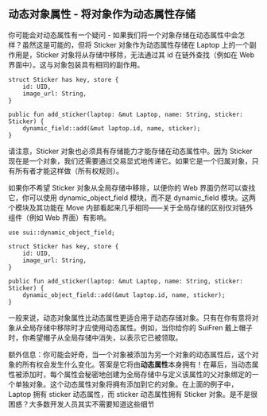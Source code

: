 ## 动态对象属性 - 将对象作为动态属性存储

你可能会对动态属性有一个疑问 - 如果我们将一个对象存储在动态属性中会怎样？虽然这是可能的，但将 Sticker 对象作为动态属性存储在 Laptop 上的一个副作用是，Sticker 对象将从存储中移除，无法通过其 id 在链外查找（例如在 Web 界面中）。这与对象包装具有相同的副作用。

```move
struct Sticker has key, store {
    id: UID,
    image_url: String,
}

public fun add_sticker(laptop: &mut Laptop, name: String, sticker: Sticker) {
    dynamic_field::add(&mut laptop.id, name, sticker);
}
```

请注意，Sticker 对象也必须具有存储能力才能存储在动态属性中。因为 Sticker 现在是一个对象，我们还需要通过交易显式地传递它。如果它是一个归属对象，只有所有者才能这样做（所有权规则）。

如果你不希望 Sticker 对象从全局存储中移除，以便你的 Web 界面仍然可以查找它，你可以使用 dynamic_object_field 模块，而不是 dynamic_field 模块。这两个模块及其功能在 Move 内部看起来几乎相同——关于全局存储的区别仅对链外组件（例如 Web 界面）有影响。

```move
use sui::dynamic_object_field;

struct Sticker has key, store {
    id: UID,
    image_url: String,
}

public fun add_sticker(laptop: &mut Laptop, name: String, sticker: Sticker) {
    dynamic_object_field::add(&mut laptop.id, name, sticker);
}
```

一般来说，动态对象属性比动态属性更适合用于动态存储对象。只有在你有意将对象从全局存储中移除时才应使用动态属性。例如，当你给你的 SuiFren 戴上帽子时，你希望帽子从全局存储中消失，以表示它已被领取。

额外信息：你可能会好奇，当一个对象被添加为另一个对象的动态属性后，这个对象的所有权会发生什么变化。答案是它将由**动态属性**本身拥有！在幕后，当动态属性被添加时，每个属性会秘密地创建为全局存储中与定义该属性的父对象绑定的一个单独对象。这个动态属性对象将拥有添加到它的对象。在上面的例子中，Laptop 拥有 sticker 动态属性，而 sticker 动态属性拥有 Sticker 对象。是不是很困惑？大多数开发人员其实不需要知道这些细节 

